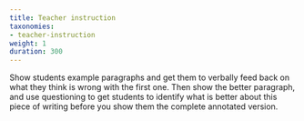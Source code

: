 ```yaml
---
title: Teacher instruction
taxonomies:
- teacher-instruction
weight: 1
duration: 300
---
```

Show students example paragraphs and get them to verbally feed back on what they think is wrong with the first one. Then show the better paragraph, and use questioning to get students to identify what is better about this piece of writing before you show them the complete annotated version.